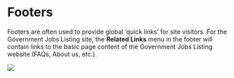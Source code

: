 # Footers

Footers are often used to provide global ‘quick links’ for site visitors. For the Government Jobs Listing site, the **Related Links** menu in the footer will contain links to the basic page content of the Government Jobs Listing website (FAQs, About us, etc.).

![](<../.gitbook/assets/17 (2).png>)
